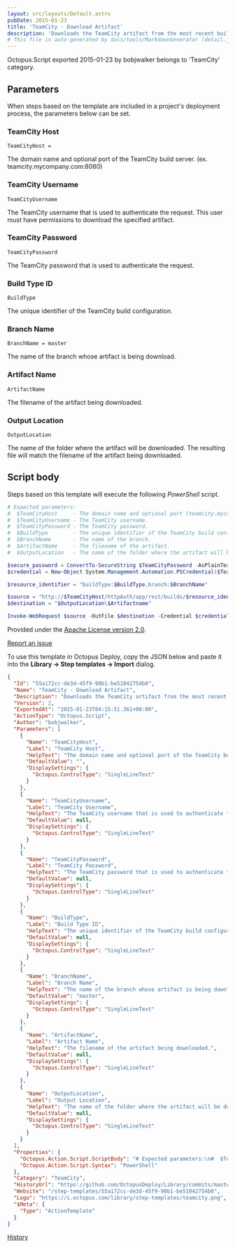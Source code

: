 ```yaml
---
layout: src/layouts/Default.astro
pubDate: 2015-01-23
title: 'TeamCity - Download Artifact'
description: 'Downloads the TeamCity artifact from the most recent build of the specified branch.'
# This file is auto-generated by docs/tools/MarkdownGenerator (detail.js)
---
```


Octopus.Script exported 2015-01-23 by bobjwalker belongs to 'TeamCity' category.

## Parameters

When steps based on the template are included in a project's deployment process, the parameters below can be set.


<div class="param">

### TeamCity Host

`TeamCityHost = `

The domain name and optional port of the TeamCity build server.
(ex. teamcity.mycompany.com:8080)

</div>
        
<div class="param">

### TeamCity Username

`TeamCityUsername`

The TeamCity username that is used to authenticate the request.  This user must have permissions to download the specified artifact.

</div>
        
<div class="param">

### TeamCity Password

`TeamCityPassword`

The TeamCity password that is used to authenticate the request.

</div>
        
<div class="param">

### Build Type ID

`BuildType`

The unique identifier of the TeamCity build configuration.

</div>
        
<div class="param">

### Branch Name

`BranchName = master`

The name of the branch whose artifact is being download.

</div>
        
<div class="param">

### Artifact Name

`ArtifactName`

The filename of the artifact being downloaded.

</div>
        
<div class="param">

### Output Location

`OutputLocation`

The name of the folder where the artifact will be downloaded.  The resulting file will match the filename of the artifact being downloaded.

</div>
        

## Script body

Steps based on this template will execute the following *PowerShell* script.

```PowerShell
# Expected parameters:
#  $TeamCityHost     - The domain name and optional port (teamcity.mycompany.com:8080) of the TeamCity build server.
#  $TeamCityUsername - The TeamCity username.
#  $TeamCityPassword - The TeamCity password.
#  $BuildType        - The unique identifier of the TeamCity build configuration.
#  $BranchName       - The name of the branch.
#  $ArtifactName     - The filename of the artifact.
#  $OutputLocation   - The name of the folder where the artifact will be downloaded.

$secure_password = ConvertTo-SecureString $TeamCityPassword -AsPlainText -Force
$credential = New-Object System.Management.Automation.PSCredential($TeamCityUsername, $secure_password)

$resource_identifier = "buildType:$BuildType,branch:$BranchName"

$source = "http://$TeamCityHost/httpAuth/app/rest/builds/$resource_identifier/artifacts/content/$ArtifactName"
$destination = "$OutputLocation\$Artifactname"

Invoke-WebRequest $source -OutFile $destination -Credential $credential
```

Provided under the [Apache License version 2.0](https://github.com/OctopusDeploy/Library/blob/master/LICENSE.txt).

[Report an issue](https://github.com/OctopusDeploy/Library/issues/new?assignees=&labels=&projects=&template=bug-report.yml&title=Issue%20with%20TeamCity%20-%20Download%20Artifact&step-template=TeamCity%20-%20Download%20Artifact)

<div class="get-json">

To use this template in Octopus Deploy, copy the JSON below and paste it into the **Library → Step templates → Import** dialog.

```json
{
  "Id": "55a172cc-de3d-45f9-90b1-be51042754b0",
  "Name": "TeamCity - Download Artifact",
  "Description": "Downloads the TeamCity artifact from the most recent build of the specified branch.",
  "Version": 2,
  "ExportedAt": "2015-01-23T04:15:51.361+00:00",
  "ActionType": "Octopus.Script",
  "Author": "bobjwalker",
  "Parameters": [
    {
      "Name": "TeamCityHost",
      "Label": "TeamCity Host",
      "HelpText": "The domain name and optional port of the TeamCity build server.\n(ex. teamcity.mycompany.com:8080)",
      "DefaultValue": "",
      "DisplaySettings": {
        "Octopus.ControlType": "SingleLineText"
      }
    },
    {
      "Name": "TeamCityUsername",
      "Label": "TeamCity Username",
      "HelpText": "The TeamCity username that is used to authenticate the request.  This user must have permissions to download the specified artifact.",
      "DefaultValue": null,
      "DisplaySettings": {
        "Octopus.ControlType": "SingleLineText"
      }
    },
    {
      "Name": "TeamCityPassword",
      "Label": "TeamCity Password",
      "HelpText": "The TeamCity password that is used to authenticate the request.",
      "DefaultValue": null,
      "DisplaySettings": {
        "Octopus.ControlType": "SingleLineText"
      }
    },
    {
      "Name": "BuildType",
      "Label": "Build Type ID",
      "HelpText": "The unique identifier of the TeamCity build configuration.",
      "DefaultValue": null,
      "DisplaySettings": {
        "Octopus.ControlType": "SingleLineText"
      }
    },
    {
      "Name": "BranchName",
      "Label": "Branch Name",
      "HelpText": "The name of the branch whose artifact is being download.",
      "DefaultValue": "master",
      "DisplaySettings": {
        "Octopus.ControlType": "SingleLineText"
      }
    },
    {
      "Name": "ArtifactName",
      "Label": "Artifact Name",
      "HelpText": "The filename of the artifact being downloaded.",
      "DefaultValue": null,
      "DisplaySettings": {
        "Octopus.ControlType": "SingleLineText"
      }
    },
    {
      "Name": "OutputLocation",
      "Label": "Output Location",
      "HelpText": "The name of the folder where the artifact will be downloaded.  The resulting file will match the filename of the artifact being downloaded.",
      "DefaultValue": null,
      "DisplaySettings": {
        "Octopus.ControlType": "SingleLineText"
      }
    }
  ],
  "Properties": {
    "Octopus.Action.Script.ScriptBody": "# Expected parameters:\n#  $TeamCityHost     - The domain name and optional port (teamcity.mycompany.com:8080) of the TeamCity build server.\n#  $TeamCityUsername - The TeamCity username.\n#  $TeamCityPassword - The TeamCity password.\n#  $BuildType        - The unique identifier of the TeamCity build configuration.\n#  $BranchName       - The name of the branch.\n#  $ArtifactName     - The filename of the artifact.\n#  $OutputLocation   - The name of the folder where the artifact will be downloaded.\n\n$secure_password = ConvertTo-SecureString $TeamCityPassword -AsPlainText -Force\n$credential = New-Object System.Management.Automation.PSCredential($TeamCityUsername, $secure_password)\n\n$resource_identifier = \"buildType:$BuildType,branch:$BranchName\"\n\n$source = \"http://$TeamCityHost/httpAuth/app/rest/builds/$resource_identifier/artifacts/content/$ArtifactName\"\n$destination = \"$OutputLocation\\$Artifactname\"\n\nInvoke-WebRequest $source -OutFile $destination -Credential $credential",
    "Octopus.Action.Script.Syntax": "PowerShell"
  },
  "Category": "TeamCity",
  "HistoryUrl": "https://github.com/OctopusDeploy/Library/commits/master/step-templates//opt/buildagent/work/75443764cd38076d/step-templates/teamcity-download-artifact.json",
  "Website": "/step-templates/55a172cc-de3d-45f9-90b1-be51042754b0",
  "Logo": "https://i.octopus.com/library/step-templates/teamcity.png",
  "$Meta": {
    "Type": "ActionTemplate"
  }
}
```

[History](https://github.com/OctopusDeploy/Library/commits/master/step-templates/https://github.com/OctopusDeploy/Library/commits/master/step-templates//opt/buildagent/work/75443764cd38076d/step-templates/teamcity-download-artifact.json)

</div>
